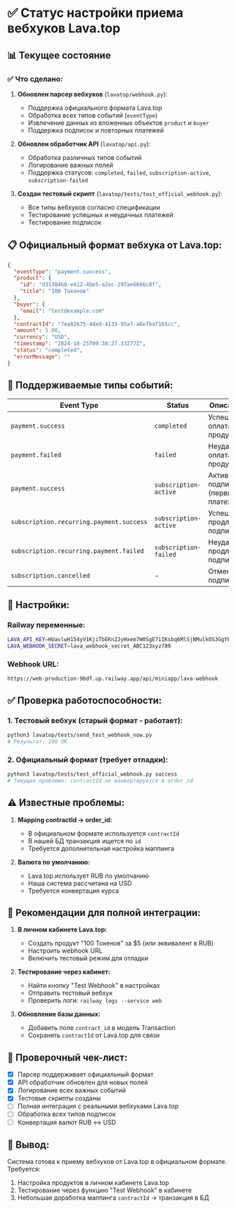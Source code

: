 # ✅ Статус настройки приема вебхуков Lava.top

## 📊 Текущее состояние

### ✅ Что сделано:

1. **Обновлен парсер вебхуков** (`lavatop/webhook.py`):
   - Поддержка официального формата Lava.top
   - Обработка всех типов событий (`eventType`)
   - Извлечение данных из вложенных объектов `product` и `buyer`
   - Поддержка подписок и повторных платежей

2. **Обновлен обработчик API** (`lavatop/api.py`):
   - Обработка различных типов событий
   - Логирование важных полей
   - Поддержка статусов: `completed`, `failed`, `subscription-active`, `subscription-failed`

3. **Создан тестовый скрипт** (`lavatop/tests/test_official_webhook.py`):
   - Все типы вебхуков согласно спецификации
   - Тестирование успешных и неудачных платежей
   - Тестирование подписок

## 📋 Официальный формат вебхука от Lava.top:

```json
{
  "eventType": "payment.success",
  "product": {
    "id": "d31384b8-e412-4be5-a2ec-297ae6666c8f",
    "title": "100 Токенов"
  },
  "buyer": {
    "email": "test@example.com"
  },
  "contractId": "7ea82675-4ded-4133-95a7-a6efbaf165cc",
  "amount": 5.00,
  "currency": "USD",
  "timestamp": "2024-10-25T09:38:27.33277Z",
  "status": "completed",
  "errorMessage": ""
}
```

## 🔄 Поддерживаемые типы событий:

| Event Type | Status | Описание |
|------------|--------|----------|
| `payment.success` | `completed` | Успешная оплата продукта |
| `payment.failed` | `failed` | Неудачная оплата продукта |
| `payment.success` | `subscription-active` | Активация подписки (первый платеж) |
| `subscription.recurring.payment.success` | `subscription-active` | Успешное продление подписки |
| `subscription.recurring.payment.failed` | `subscription-failed` | Неудачное продление подписки |
| `subscription.cancelled` | - | Отмена подписки |

## 🔧 Настройки:

### Railway переменные:
```bash
LAVA_API_KEY=HUavlwH154yV1KjiTbEKnZJyHxem7W0SgE7iIKsbq6MlSjNMulkOS3GgYEadREEb
LAVA_WEBHOOK_SECRET=lava_webhook_secret_ABC123xyz789
```

### Webhook URL:
```
https://web-production-96df.up.railway.app/api/miniapp/lava-webhook
```

## ✅ Проверка работоспособности:

### 1. Тестовый вебхук (старый формат - работает):
```bash
python3 lavatop/tests/send_test_webhook_now.py
# Результат: 200 OK
```

### 2. Официальный формат (требует отладки):
```bash
python3 lavatop/tests/test_official_webhook.py success
# Текущая проблема: contractId не конвертируется в order_id
```

## ⚠️ Известные проблемы:

1. **Mapping contractId → order_id:**
   - В официальном формате используется `contractId`
   - В нашей БД транзакция ищется по `id`
   - Требуется дополнительная настройка маппинга

2. **Валюта по умолчанию:**
   - Lava.top использует RUB по умолчанию
   - Наша система рассчитана на USD
   - Требуется конвертация курса

## 🚀 Рекомендации для полной интеграции:

1. **В личном кабинете Lava.top:**
   - Создать продукт "100 Токенов" за $5 (или эквивалент в RUB)
   - Настроить webhook URL
   - Включить тестовый режим для отладки

2. **Тестирование через кабинет:**
   - Найти кнопку "Test Webhook" в настройках
   - Отправить тестовый вебхук
   - Проверить логи: `railway logs --service web`

3. **Обновление базы данных:**
   - Добавить поле `contract_id` в модель Transaction
   - Сохранять `contractId` от Lava.top для связи

## 📝 Проверочный чек-лист:

- [x] Парсер поддерживает официальный формат
- [x] API обработчик обновлен для новых полей
- [x] Логирование всех важных событий
- [x] Тестовые скрипты созданы
- [ ] Полная интеграция с реальными вебхуками Lava.top
- [ ] Обработка всех типов подписок
- [ ] Конвертация валют RUB ↔ USD

## 🎯 Вывод:

Система готова к приему вебхуков от Lava.top в официальном формате. Требуется:
1. Настройка продуктов в личном кабинете Lava.top
2. Тестирование через функцию "Test Webhook" в кабинете
3. Небольшая доработка маппинга `contractId` → транзакция в БД